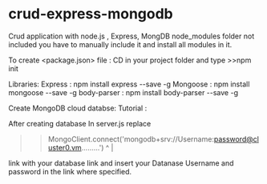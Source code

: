 # crud-express-mongodb
Crud application with node.js , Express, MongDB
node_modules folder not included you have to manually include it and install all modules in it.

To create <package.json> file : CD in your project folder and type >>npm init

Libraries:
  Express : npm install express --save -g
  Mongoose : npm install mongoose --save -g
  body-parser : npm install body-parser --save -g
  
 Create MongoDB cloud databse:
  Tutorial : 
 
 After creating database
 In server.js replace
  >>MongoClient.connect('mongodb+srv://Username:password@cluster0.vm.........') 
                                            ^
                                            |
                                            
  link with your database link and insert your Datanase Username and password in the link where specified.
 
  
